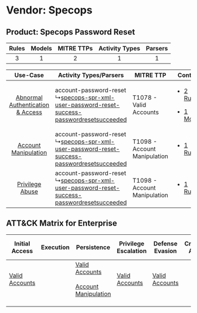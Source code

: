 Vendor: Specops
===============
Product: Specops Password Reset
-------------------------------
| Rules | Models | MITRE TTPs | Activity Types | Parsers |
|:-----:|:------:|:----------:|:--------------:|:-------:|
|   3   |   1    |     2      |       1        |    1    |

|    Use-Case    | Activity Types/Parsers    | MITRE TTP    | Content    |
|:----:| ---- | ---- | ---- |
| [Abnormal Authentication & Access](../../../UseCases/uc_abnormal_authentication_&_access.md) |  account-password-reset<br> ↳[specops-spr-xml-user-password-reset-success-passwordresetsucceeded](Ps/pC_specopssprxmluserpasswordresetsuccesspasswordresetsucceeded.md)<br> | T1078 - Valid Accounts<br>       | [<ul><li>2 Rules</li></ul><ul><li>1 Models</li></ul>](RM/r_m_specops_specops_password_reset_Abnormal_Authentication_&_Access.md) |
|    [Account Manipulation](../../../UseCases/uc_account_manipulation.md)    |  account-password-reset<br> ↳[specops-spr-xml-user-password-reset-success-passwordresetsucceeded](Ps/pC_specopssprxmluserpasswordresetsuccesspasswordresetsucceeded.md)<br> | T1098 - Account Manipulation<br> | [<ul><li>1 Rules</li></ul>](RM/r_m_specops_specops_password_reset_Account_Manipulation.md)    |
|    [Privilege Abuse](../../../UseCases/uc_privilege_abuse.md)    |  account-password-reset<br> ↳[specops-spr-xml-user-password-reset-success-passwordresetsucceeded](Ps/pC_specopssprxmluserpasswordresetsuccesspasswordresetsucceeded.md)<br> | T1098 - Account Manipulation<br> | [<ul><li>1 Rules</li></ul>](RM/r_m_specops_specops_password_reset_Privilege_Abuse.md)    |

ATT&CK Matrix for Enterprise
----------------------------
| Initial Access                                                      | Execution | Persistence                                                                                                                                  | Privilege Escalation                                                | Defense Evasion                                                     | Credential Access | Discovery | Lateral Movement | Collection | Command and Control | Exfiltration | Impact |
| ------------------------------------------------------------------- | --------- | -------------------------------------------------------------------------------------------------------------------------------------------- | ------------------------------------------------------------------- | ------------------------------------------------------------------- | ----------------- | --------- | ---------------- | ---------- | ------------------- | ------------ | ------ |
| [Valid Accounts](https://attack.mitre.org/techniques/T1078)<br><br> |           | [Valid Accounts](https://attack.mitre.org/techniques/T1078)<br><br>[Account Manipulation](https://attack.mitre.org/techniques/T1098)<br><br> | [Valid Accounts](https://attack.mitre.org/techniques/T1078)<br><br> | [Valid Accounts](https://attack.mitre.org/techniques/T1078)<br><br> |                   |           |                  |            |                     |              |        |